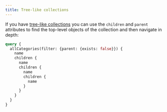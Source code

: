 ```yaml
---
title: Tree-like collections
---
```


If you have [tree-like collections](/docs/content-modelling/trees) you can use
the `children` and `parent` attributes to find the top-level objects of the
collection and then navigate in depth:

```graphql
query {
  allCategories(filter: {parent: {exists: false}}) {
    name
    children {
      name
      children {
        name
        children {
          name
        }
      }
    }
  }
}
```
